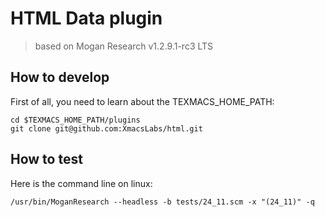 # HTML Data plugin
> based on Mogan Research v1.2.9.1-rc3 LTS

## How to develop
First of all, you need to learn about the TEXMACS_HOME_PATH:
```
cd $TEXMACS_HOME_PATH/plugins
git clone git@github.com:XmacsLabs/html.git
```

## How to test
Here is the command line on linux:
```
/usr/bin/MoganResearch --headless -b tests/24_11.scm -x "(24_11)" -q
```
